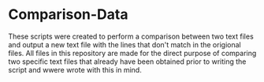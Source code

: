 # Comparison-Data
These scripts were created to perform a comparison between two text files and output a new text file with the lines that don't match in the origional files.  All files in this repository are made for the direct purpose of comparing two specific text files that already have been obtained prior to writing the script and wwere wrote with this in mind.
